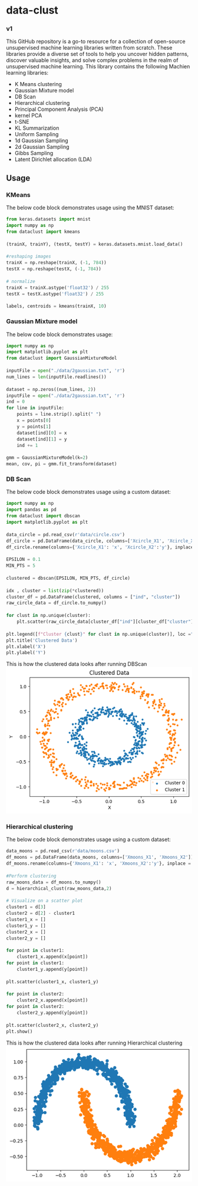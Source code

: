 # data-clust
### v1

This GitHub repository is a go-to resource for a collection of open-source unsupervised machine learning libraries written from scratch. These libraries provide a diverse set of tools to help you uncover hidden patterns, discover valuable insights, and solve complex problems in the realm of unsupervised machine learning. This library contains the following Machien learning libraries:
- K Means clustering
- Gaussian Mixture model
- DB Scan
- Hierarchical clustering
- Principal Component Analysis (PCA)
- kernel PCA
- t-SNE
- KL Summarization
- Uniform Sampling
- 1d Gaussian Sampling
- 2d Gaussian Sampling
- Gibbs Sampling
- Latent Dirichlet allocation (LDA)

## Usage

### KMeans

The below code block demonstrates usage using the MNIST dataset:

```python
from keras.datasets import mnist
import numpy as np
from dataclust import kmeans

(trainX, trainY), (testX, testY) = keras.datasets.mnist.load_data()

#reshaping images
trainX = np.reshape(trainX, (-1, 784))
testX = np.reshape(testX, (-1, 784))

# normalize
trainX = trainX.astype('float32') / 255
testX = testX.astype('float32') / 255

labels, centroids = kmeans(trainX, 10)
```

### Gaussian Mixture model

The below code block demonstrates usage:
```python
import numpy as np
import matplotlib.pyplot as plt
from dataclust import GaussianMixtureModel

inputFile = open("./data/2gaussian.txt", 'r')
num_lines = len(inputFile.readlines())

dataset = np.zeros((num_lines, 2))
inputFile = open("./data/2gaussian.txt", 'r')
ind = 0
for line in inputFile:
    points = line.strip().split(" ")
    x = points[0]
    y = points[1]
    dataset[ind][0] = x
    dataset[ind][1] = y
    ind += 1

gmm = GaussianMixtureModel(k=2)
mean, cov, pi = gmm.fit_transform(dataset)
```

### DB Scan
The below code block demonstrates usage using a custom dataset:
```python
import numpy as np
import pandas as pd
from dataclust import dbscan
import matplotlib.pyplot as plt

data_circle = pd.read_csv(r'data/circle.csv')
df_circle = pd.DataFrame(data_circle, columns=['Xcircle_X1', 'Xcircle_X2'])
df_circle.rename(columns={'Xcircle_X1': 'x', 'Xcircle_X2':'y'}, inplace = True)

EPSILON = 0.1
MIN_PTS = 5

clustered = dbscan(EPSILON, MIN_PTS, df_circle)

idx , cluster = list(zip(*clustered))
cluster_df = pd.DataFrame(clustered, columns = ["ind", "cluster"])
raw_circle_data = df_circle.to_numpy()

for clust in np.unique(cluster):
    plt.scatter(raw_circle_data[cluster_df["ind"][cluster_df["cluster"] == clust].values, 0], raw_circle_data[cluster_df["ind"][cluster_df["cluster"] == clust].values, 1], s=10, label=f"Cluster{clust}")

plt.legend([f"Cluster {clust}" for clust in np.unique(cluster)], loc ="lower right")
plt.title('Clustered Data')
plt.xlabel('X')
plt.ylabel('Y')
```
This is how the clustered data looks after running DBScan \
![alt text](./res/dbscan-circles.png)

### Hierarchical clustering
The below code block demonstrates usage using a custom dataset:
```python
data_moons = pd.read_csv(r'data/moons.csv')
df_moons = pd.DataFrame(data_moons, columns=['Xmoons_X1', 'Xmoons_X2'])
df_moons.rename(columns={'Xmoons_X1': 'x', 'Xmoons_X2':'y'}, inplace = True)

#Perform clustering
raw_moons_data = df_moons.to_numpy()
d = hierarchical_clust(raw_moons_data,2)

# Visualize on a scatter plot
cluster1 = d[3]
cluster2 = d[2] - cluster1
cluster1_x = []
cluster1_y = []
cluster2_x = []
cluster2_y = []

for point in cluster1:
    cluster1_x.append(x[point])
for point in cluster1:
    cluster1_y.append(y[point])

plt.scatter(cluster1_x, cluster1_y)

for point in cluster2:
    cluster2_x.append(x[point])
for point in cluster2:
    cluster2_y.append(y[point])

plt.scatter(cluster2_x, cluster2_y)
plt.show()
```
This is how the clustered data looks after running Hierarchical clustering \
![alt text](./res/hc-moon.png)